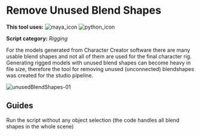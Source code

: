# Remove Unused Blend Shapes
**This tool uses:** ![maya_icon](https://user-images.githubusercontent.com/44114036/192157730-b543643b-b461-447d-9779-70ba59b347d5.png)
![python_icon](https://user-images.githubusercontent.com/44114036/192157734-130bc0eb-741e-4805-9f56-1a00bc179fc3.png)


**Script category:** *Rigging*

For the models generated from Character Creator software there are many usable blend shapes and not all of them are used for the final character rig. Generating rigged models with unused blend shapes can become heavy in file size, therefore the tool for removing unused (unconnected) blendshapes was created for the studio pipeline.

![unusedBlendShapes-01](https://user-images.githubusercontent.com/44114036/192876160-9eded616-d0a8-4dae-a134-18921e3e37b4.png)


## Guides
Run the script without any object selection (the code handles all blend shapes in the whole scene)

